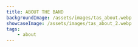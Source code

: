 ```yaml
---
title: ABOUT THE BAND
backgroundImage: /assets/images/tas_about.webp
showcaseImage: /assets/images/tas_about_2.webp
tags:
    - about
---
```

